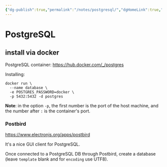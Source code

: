 ```yaml
---
{"dg-publish":true,"permalink":"/notes/postgresql/","dgHomeLink":true,"dgPassFrontmatter":false,"dgShowBacklinks":true,"dgShowLocalGraph":false}
---
```


# PostgreSQL

## install via docker

PostgreSQL container: <https://hub.docker.com/_/postgres>

Installing:
```
docker run \
  --name database \
  -e POSTGRES_PASSWORD=docker \
  -p 5432:5432 -d postgres
```

**Note**: in the option `-p`, the first number is the port of the host machine, and the number after `:` is the container's port.


### Postbird

https://www.electronjs.org/apps/postbird

It's a nice GUI client for PostgreSQL.

Once connected to a PostgreSQL DB through Postbird, create a database (leave `template` blank and for `encoding` use UTF8).

